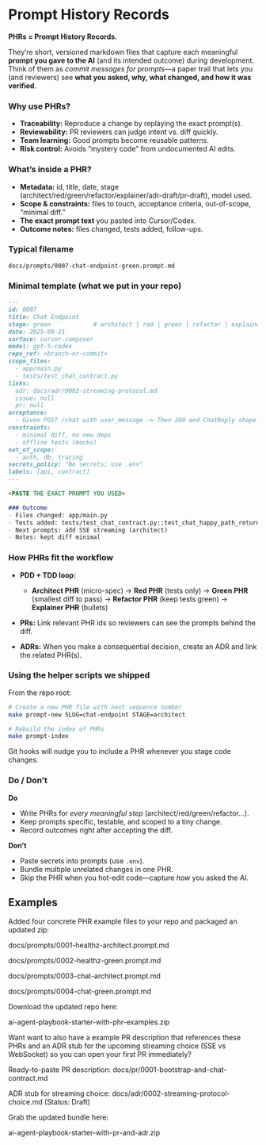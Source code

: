 # Prompt History Records

**PHRs = Prompt History Records.**

They’re short, versioned markdown files that capture each meaningful **prompt you gave to the AI** (and its intended outcome) during development. Think of them as *commit messages for prompts*—a paper trail that lets you (and reviewers) see **what you asked, why, what changed, and how it was verified**.

### Why use PHRs?

* **Traceability:** Reproduce a change by replaying the exact prompt(s).
* **Reviewability:** PR reviewers can judge intent vs. diff quickly.
* **Team learning:** Good prompts become reusable patterns.
* **Risk control:** Avoids “mystery code” from undocumented AI edits.

### What’s inside a PHR?

* **Metadata:** id, title, date, stage (architect/red/green/refactor/explainer/adr-draft/pr-draft), model used.
* **Scope & constraints:** files to touch, acceptance criteria, out-of-scope, “minimal diff.”
* **The exact prompt text** you pasted into Cursor/Codex.
* **Outcome notes:** files changed, tests added, follow-ups.

### Typical filename

```
docs/prompts/0007-chat-endpoint-green.prompt.md
```

### Minimal template (what we put in your repo)

```markdown
---
id: 0007
title: Chat Endpoint
stage: green            # architect | red | green | refactor | explainer | adr-draft | pr-draft
date: 2025-09-21
surface: cursor-composer
model: gpt-5-codex
repo_ref: <branch-or-commit>
scope_files:
  - app/main.py
  - tests/test_chat_contract.py
links:
  adr: docs/adr/0002-streaming-protocol.md
  issue: null
  pr: null
acceptance:
  - Given POST /chat with user_message -> Then 200 and ChatReply shape
constraints:
  - minimal diff, no new deps
  - offline tests (mocks)
out_of_scope:
  - auth, db, tracing
secrets_policy: "No secrets; use .env"
labels: [api, contract]
---

<PASTE THE EXACT PROMPT YOU USED>

### Outcome
- Files changed: app/main.py
- Tests added: tests/test_chat_contract.py::test_chat_happy_path_returns_chatreply_shape
- Next prompts: add SSE streaming (architect)
- Notes: kept diff minimal
```

### How PHRs fit the workflow

* **PDD + TDD loop:**

  * **Architect PHR** (micro-spec) → **Red PHR** (tests only) → **Green PHR** (smallest diff to pass) → **Refactor PHR** (keep tests green) → **Explainer PHR** (bullets)
* **PRs:** Link relevant PHR ids so reviewers can see the prompts behind the diff.
* **ADRs:** When you make a consequential decision, create an ADR and link the related PHR(s).

### Using the helper scripts we shipped

From the repo root:

```bash
# Create a new PHR file with next sequence number
make prompt-new SLUG=chat-endpoint STAGE=architect

# Rebuild the index of PHRs
make prompt-index
```

Git hooks will nudge you to include a PHR whenever you stage code changes.

### Do / Don’t

**Do**

* Write PHRs for *every meaningful step* (architect/red/green/refactor…).
* Keep prompts specific, testable, and scoped to a tiny change.
* Record outcomes right after accepting the diff.

**Don’t**

* Paste secrets into prompts (use `.env`).
* Bundle multiple unrelated changes in one PHR.
* Skip the PHR when you hot-edit code—capture *how* you asked the AI.

## Examples

Added four concrete PHR example files to your repo and packaged an updated zip:

docs/prompts/0001-healthz-architect.prompt.md

docs/prompts/0002-healthz-green.prompt.md

docs/prompts/0003-chat-architect.prompt.md

docs/prompts/0004-chat-green.prompt.md

Download the updated repo here:

ai-agent-playbook-starter-with-phr-examples.zip

Want want to also have a example PR description that references these PHRs and an ADR stub for the upcoming streaming choice (SSE vs WebSocket) so you can open your first PR immediately?

Ready-to-paste PR description:
docs/pr/0001-bootstrap-and-chat-contract.md

ADR stub for streaming choice:
docs/adr/0002-streaming-protocol-choice.md (Status: Draft)

Grab the updated bundle here:

ai-agent-playbook-starter-with-pr-and-adr.zip
